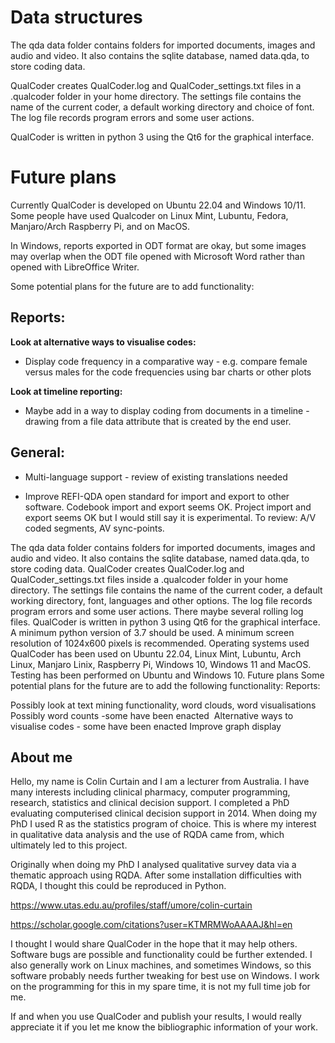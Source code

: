 # Data structures

The qda data folder contains folders for imported documents, images and audio and video. It also contains the sqlite database, named data.qda, to store coding data.

QualCoder creates QualCoder.log and QualCoder_settings.txt files in a .qualcoder folder in your home directory. The settings file contains the name of the current coder, a default working directory and choice of font. The log file records program errors and some user actions.

QualCoder is written in python 3 using the Qt6 for the graphical interface.


# Future plans

Currently QualCoder is developed on Ubuntu 22.04 and Windows 10/11. Some people have used Qualcoder on Linux Mint, Lubuntu, Fedora, Manjaro/Arch Raspberry Pi, and on MacOS. 

In Windows, reports exported in ODT format are okay, but some images may overlap when the ODT file opened with Microsoft Word rather than opened with LibreOffice Writer.


Some potential plans for the future are to add functionality:


## Reports: 

**Look at alternative ways to visualise codes:**
* Display code frequency in a comparative way - e.g. compare female versus males for the code frequencies using bar charts or other plots

**Look at timeline reporting:**
* Maybe add in a way to display coding from documents in a timeline - drawing from a file data attribute that is created by the end user.

## General:

* Multi-language support - review of existing translations needed

* Improve REFI-QDA open standard for import and export to other software. Codebook import and export seems OK. Project import and export seems OK but I would still say it is experimental. To review: A/V coded segments, AV sync-points.


The qda data folder contains folders for imported documents, images and audio and video. It also contains the sqlite database, named data.qda, to store coding data.
QualCoder creates QualCoder.log and QualCoder_settings.txt files inside a .qualcoder folder in your home directory. The settings file contains the name of the current coder, a default working directory, font, languages and other options. The log file records program errors and some user actions. There maybe several rolling log files.
QualCoder is written in python 3 using Qt6 for the graphical interface. A minimum python version of 3.7 should be used. A minimum screen resolution of 1024x600 pixels is recommended.
Operating systems used
QualCoder has been used on Ubuntu 22.04, Linux Mint, Lubuntu, Arch Linux, Manjaro Linix, Raspberry Pi, Windows 10, Windows 11 and MacOS. Testing has been performed on Ubuntu and Windows 10.
Future plans
Some potential plans for the future are to add the following functionality:
Reports:

Possibly look at text mining functionality, word clouds, word visualisations
Possibly word counts -some have been enacted 
Alternative ways to visualise codes - some have been enacted
Improve graph display

## About me

Hello, my name is Colin Curtain and I am a lecturer from Australia. I have many interests including clinical pharmacy, computer programming, research, statistics and clinical decision support. I completed a PhD evaluating computerised clinical decision support in 2014. When doing my PhD I used R as the statistics program of choice. This is where my interest in qualitative data analysis and the use of RQDA came from, which ultimately led to this project.

Originally when doing my PhD I analysed qualitative survey data via a thematic approach using RQDA. After some installation difficulties with RQDA, I thought this could be reproduced in Python. 

https://www.utas.edu.au/profiles/staff/umore/colin-curtain

https://scholar.google.com/citations?user=KTMRMWoAAAAJ&hl=en

I thought I would share QualCoder in the hope that it may help others. Software bugs are possible and functionality could be further extended. I also generally work on Linux machines, and sometimes Windows, so this software probably needs further tweaking for best use on Windows. I work on the programming for this in my spare time, it is not my full time job for me.

If and when you use QualCoder and publish your results, I would really appreciate it if you let me know the bibliographic information of your work.
